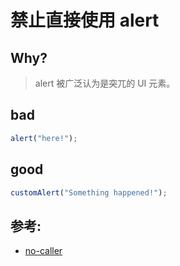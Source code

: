 # 禁止直接使用 alert

## Why?

> alert 被广泛认为是突兀的 UI 元素。

## bad

```js
alert("here!");
```

## good

```js
customAlert("Something happened!");
```

## 参考:

- [no-caller](https://eslint.org/docs/rules/no-caller)
